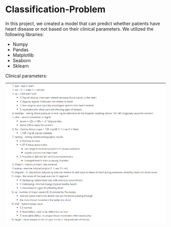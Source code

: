 # Classification-Problem

In this project, we created a model that can predict whether patients have heart disease or not based on their clinical parameters. We utilized the following libraries:

* Numpy
* Pandas
* Matplotlib
* Seaborn
* Sklearn

Clinical parameters:

<img src="parameters.png" alt="parameters">
